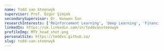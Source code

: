 ```yaml
---
name: Todd van Steenwyk
supervisor: Prof. Özgür Şimşek
secondarySupervisor: Dr. Hanwen Sun
researchInterests: ['Reinforcement Learning', 'Deep Learning', 'Financial Markets']
linkedIn: https://uk.linkedin.com/in/toddvansteenwyk
profileImg: MTV_head_shot.png
personalSite: https://toddvs.github.io/
slug: todd-van-steenwyk
---
```

